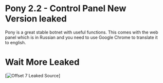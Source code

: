 # Pony 2.2 - Control Panel New Version leaked

Pony is a great stable botnet with useful functions. This comes with the web panel which is in Russian and you need to use Google Chrome to translate it to english. 


# Wait More Leaked 

[![Offset 7 Leaked Source](http://offset7.com/)]






